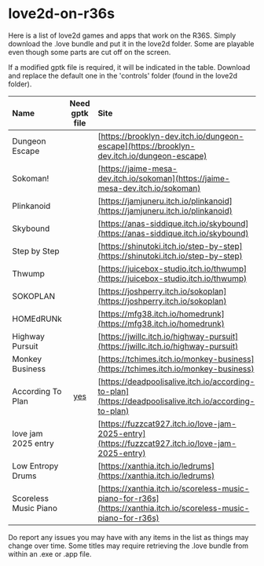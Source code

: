 # love2d-on-r36s

Here is a list of love2d games and apps that work on the R36S. Simply download the .love bundle and put it in the love2d folder. Some are playable even though some parts are cut off on the screen.

If a modified gptk file is required, it will be indicated in the table. Download and replace the default one in the 'controls' folder (found in the love2d folder).

| Name                  | Need gptk file | Site |
| :-------------------- | :------------: | :--- |
| Dungeon Escape        |                | [https://brooklyn-dev.itch.io/dungeon-escape](https://brooklyn-dev.itch.io/dungeon-escape) |
| Sokoman!              |                | [https://jaime-mesa-dev.itch.io/sokoman](https://jaime-mesa-dev.itch.io/sokoman) |
| Plinkanoid            |                | [https://jamjuneru.itch.io/plinkanoid](https://jamjuneru.itch.io/plinkanoid) |
| Skybound              |                | [https://anas-siddique.itch.io/skybound](https://anas-siddique.itch.io/skybound) |
| Step by Step          |                | [https://shinutoki.itch.io/step-by-step](https://shinutoki.itch.io/step-by-step) |
| Thwump                |                | [https://juicebox-studio.itch.io/thwump](https://juicebox-studio.itch.io/thwump) |
| SOKOPLAN              |                | [https://joshperry.itch.io/sokoplan](https://joshperry.itch.io/sokoplan) |
| HOMEdRUNk             |                | [https://mfg38.itch.io/homedrunk](https://mfg38.itch.io/homedrunk) |
| Highway Pursuit       |                | [https://jwillc.itch.io/highway-pursuit](https://jwillc.itch.io/highway-pursuit) |
| Monkey Business       |                | [https://tchimes.itch.io/monkey-business](https://tchimes.itch.io/monkey-business) |
| According To Plan     | [yes](https://github.com/xanthiacoder/love2d-on-r36s/blob/main/controls/ATP.gptk) | [https://deadpoolisalive.itch.io/according-to-plan](https://deadpoolisalive.itch.io/according-to-plan) |
| love jam 2025 entry   |                | [https://fuzzcat927.itch.io/love-jam-2025-entry](https://fuzzcat927.itch.io/love-jam-2025-entry) |
| Low Entropy Drums     |                | [https://xanthia.itch.io/ledrums](https://xanthia.itch.io/ledrums) |
| Scoreless Music Piano |                | [https://xanthia.itch.io/scoreless-music-piano-for-r36s](https://xanthia.itch.io/scoreless-music-piano-for-r36s) |

Do report any issues you may have with any items in the list as things may change over time. Some titles may require retrieving the .love bundle from within an .exe or .app file.